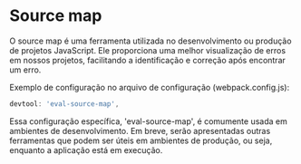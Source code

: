 # Source map

O source map é uma ferramenta utilizada no desenvolvimento ou produção de projetos JavaScript. Ele proporciona uma melhor visualização de erros em nossos projetos, facilitando a identificação e correção após encontrar um erro.

Exemplo de configuração no arquivo de configuração (webpack.config.js):

```js
devtool: 'eval-source-map',
```

Essa configuração específica, 'eval-source-map', é comumente usada em ambientes de desenvolvimento. Em breve, serão apresentadas outras ferramentas que podem ser úteis em ambientes de produção, ou seja, enquanto a aplicação está em execução.